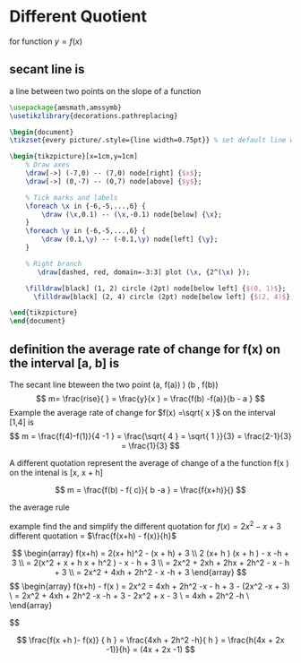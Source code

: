
# Different Quotient 

for function $y= f(x)$ 

## secant line is 
a line between two points on the slope of a function 

```tikz
\usepackage{amsmath,amssymb}
\usetikzlibrary{decorations.pathreplacing}

\begin{document}
\tikzset{every picture/.style={line width=0.75pt}} % set default line width

\begin{tikzpicture}[x=1cm,y=1cm]
    % Draw axes
    \draw[->] (-7,0) -- (7,0) node[right] {$x$};
    \draw[->] (0,-7) -- (0,7) node[above] {$y$};

    % Tick marks and labels
    \foreach \x in {-6,-5,...,6} {
        \draw (\x,0.1) -- (\x,-0.1) node[below] {\x};
    }
    \foreach \y in {-6,-5,...,6} {
        \draw (0.1,\y) -- (-0.1,\y) node[left] {\y};
    }

    % Right branch
       \draw[dashed, red, domain=-3:3] plot (\x, {2^(\x) });

    \filldraw[black] (1, 2) circle (2pt) node[below left] {$(0, 1)$}; 
      \filldraw[black] (2, 4) circle (2pt) node[below left] {$(2, 4)$}; 

\end{tikzpicture}
\end{document}

```

## definition the average rate of change for f(x) on the interval [a, b] is 
The secant line bteween the two point (a, f(a))  ) (b , f(b)) 
$$
 m=  \frac{rise}{ }  = \frac{y}{x }  = \frac{f(b) -f(a)}{b - a }
$$
Example the average rate of change for $f(x)  =\sqrt{ x }$ on the interval [1,4] is 
$$  
m = \frac{f(4)-f(1)}{4 -1 }   = \frac{\sqrt{ 4 } = \sqrt{ 1 }}{3} =
\frac{2-1}{3} = \frac{1}{3}
$$


A different quotation represent 
the average of change of a the function f(x ) on the intenal is [x, x + h] 


$$
m  =  \frac{f(b) -  f( c)}{ b -a }   = \frac{f(x+h)}{}
$$

the average rule 



example find the and simplify the different quotation for $f(x)= 2x^2  - x  + 3$
different   quotation  =  $\frac{f(x+h) - f(x)}{h}$ 

$$
\begin{array}
f(x+h) = 2(x+ h)^2  - (x + h) + 3   \\
2 (x+ h ) (x + h  )  - x  -h  + 3   \\
= 2(x^2 + x + h x + h^2 )  - x  - h  + 3  \\
= 2x^2 + 2xh + 2hx  + 2h^2 - x - h  + 3  \\
 =   2x^2 + 4xh + 2h^2 - x -h + 3 
\end{array}
$$
$$
\begin{array}
f(x+h) - f(x )   =    2x^2  = 4xh  + 2h^2  -x - h + 3 - (2x^2 -x + 3)  \\
= 2x^2 + 4xh  + 2h^2  -x -h + 3  - 2x^2  + x  - 3  \\
= 4xh  + 2h^2 -h  \\
\end{array}

$$

$$
\frac{f(x   +h )- f(x)} { h }  = \frac{4xh + 2h^2  -h}{ h }  =  \frac{h(4x + 2x -1)}{h}  = (4x + 2x -1)
$$


